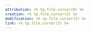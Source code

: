```yaml
---
attribution: <% tp.file.cursor(0) %>
creation: <% tp.file.cursor(2) %>
modification: <% tp.file.cursor(2) %>
link: <% tp.file.cursor(3) %>
---
```


